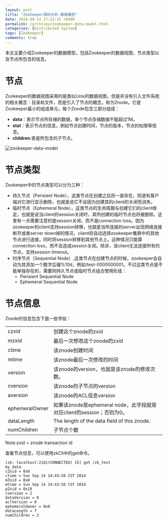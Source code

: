 ```yaml
---
layout: post
title: "Zookeeper源码分析-数据模型"
date: 2014-09-14 17:22:15 +0800
permalink: /archives/zookeeper-data-model.html
categories: [Distributed System]
tags: [ZooKeeper]
comments: true
---
```

本文主要介绍Zookeeper的数据模型，包括Zookeeper的数据视图，节点类型以及节点所包含的信息。

# 节点
Zookeeper的数据视图采用的是类似Unix的数据视图，但是并没有引入文件系统的相关概念：目录和文件，而是引入了节点的概念，称为Znode。它是Zookeeper最小的组成单元，每个Znode包含三部分组成：

- **data**：表示节点所存储的数据，单个节点存储数据不能超过1M。
- **stat**：表示节点的信息，例如节点创建时间，节点的版本，节点的权限等信息。
- **children**:表是所包含的子节点。

![zookeeper-data-model](/images/uploads/2014/09/zookeeper-data-model.jpg)

# 节点类型
Zookeeper中的节点类型可以分为三种：

- 持久节点（Perisient Node），这类节点在创建之后将一直存在，知道有客户端对它进行显示删除，也就是说它不会因为创建其的client的关闭而消失。
- 临时节点（Ephemeral Node），这类节点的生命周期与创建它们的client绑定。也就是说当client的session关闭时，其所创建的临时节点也将被删除。这里有一点需要注意的是session关闭，而不是connection loss。因为zookeeper的client支持session转移，也就是当所连接的server出现网络连接断开或者server down掉的情况，client将自动选择zookeeper集群中的其他节点进行连接，同时将session转移到其他节点上。这种情况只能算connection loss，而不会造成session关闭。除非，该client无法连接所有的节点，支持session timeout。
- 时序节点（Sequential Node）,这类节点在创建节点的时候，zookeeper会自动为其添加一个数字后缀%10d，例如/test-0000000001。不过这类节点是不能单独存在的，需要同持久节点或临时节点组合使用形成：
  + Perisient Sequential Node
  + Ephemeral Sequential Node

# 节点信息
Znode的信息包含下面一些字段：
<table>
<tr>
<td>czxid</td>
<td>创建这个znode的zxid</td>
</tr>
<tr>
<td>mzxid</td>
<td>最后一次修改这个znode的zxid</td>
</tr>
<tr>
<td>ctime</td>
<td>该znode创建时间</td>
</tr>
<tr>
<td>mtime</td>
<td>该znode最后一次修改的时间</td>
</tr>
<tr>
<td>version</td>
<td>该znode的version，也就是该znode的修改次数。</td>
</tr>
<tr>
<td>cversion</td>
<td>该znode的子节点的version</td>
</tr>
<tr>
<td>aversion</td>
<td>该znode的ACL信息version</td>
</tr>
<tr>
<td>ephemeralOwner</td>
<td>如果该znode是ephemeral node，此字段就是对应client的session；否则为0。</td>
</tr>
<tr>
<td>dataLength</td>
<td>The length of the data field of this znode.</td>
</tr>
<tr>
<td>numChildren</td>
<td>子节点个数</td>
</tr>
</table>
Note:zxid = znode transaction id

查看节点信息，可以使用zkCli中的get命令。

```
[zk: localhost:2181(CONNECTED) 15] get /zk_test
my_data
cZxid = 0x8
ctime = Sun Sep 14 14:43:56 CST 2014
mZxid = 0x8
mtime = Sun Sep 14 14:43:56 CST 2014
pZxid = 0x10
cversion = 2
dataVersion = 0
aclVersion = 0
ephemeralOwner = 0x0
dataLength = 7
numChildren = 2
```
